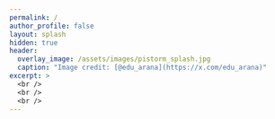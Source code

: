 ```yaml
---
permalink: /
author_profile: false
layout: splash
hidden: true
header:
  overlay_image: /assets/images/pistorm_splash.jpg
  caption: "Image credit: [@edu_arana](https://x.com/edu_arana)"
excerpt: >
  <br />
  <br />
  <br />
---
```

